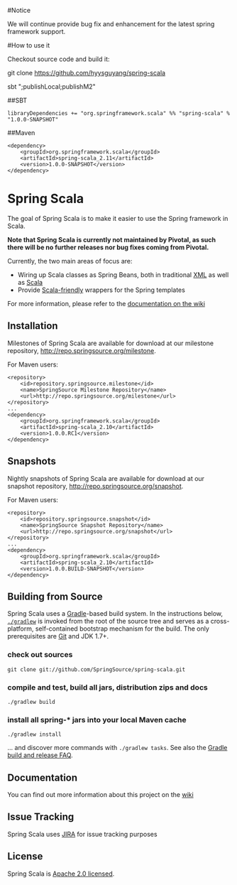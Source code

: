 #Notice

We will continue provide bug fix and enhancement for the latest spring framework support.

#How to use it

Checkout source code and build it:

git clone https://github.com/hyysguyang/spring-scala

sbt ";publishLocal;publishM2"


##SBT

`libraryDependencies += "org.springframework.scala" %% "spring-scala" % "1.0.0-SNAPSHOT"`

##Maven
```
<dependency>
    <groupId>org.springframework.scala</groupId>
    <artifactId>spring-scala_2.11</artifactId>
    <version>1.0.0-SNAPSHOT</version>
</dependency>
```

# Spring Scala

The goal of Spring Scala is to make it easier to use the Spring framework in Scala.

**Note that Spring Scala is currently not maintained by Pivotal, as such there will be no further releases nor bug fixes coming from Pivotal.**

Currently, the two main areas of focus are:

* Wiring up Scala classes as Spring Beans, both in traditional [XML](https://github.com/SpringSource/spring-scala/wiki/Defining-Scala-Beans-in-Spring-XML) as well as [Scala](https://github.com/SpringSource/spring-scala/wiki/Functional-Bean-Configuration)
* Provide [Scala-friendly](https://github.com/SpringSource/spring-scala/wiki/Using-Spring-Templates-in-Scala) wrappers for the Spring templates

For more information, please refer to the [documentation on the wiki](https://github.com/SpringSource/spring-scala/wiki)

## Installation

Milestones of Spring Scala are available for download at our milestone repository, http://repo.springsource.org/milestone.

For Maven users:

    <repository>
        <id>repository.springsource.milestone</id>
        <name>SpringSource Milestone Repository</name>
        <url>http://repo.springsource.org/milestone</url>
    </repository>
    ...
    <dependency>
        <groupId>org.springframework.scala</groupId>
        <artifactId>spring-scala_2.10</artifactId>
        <version>1.0.0.RC1</version>
    </dependency>
    
## Snapshots

Nightly snapshots of Spring Scala are available for download at our snapshot repository, http://repo.springsource.org/snapshot.

For Maven users:

    <repository>
        <id>repository.springsource.snapshot</id>
        <name>SpringSource Snapshot Repository</name>
        <url>http://repo.springsource.org/snapshot</url>
    </repository>
    ...
    <dependency>
        <groupId>org.springframework.scala</groupId>
        <artifactId>spring-scala_2.10</artifactId>
        <version>1.0.0.BUILD-SNAPSHOT</version>
    </dependency>

## Building from Source

Spring Scala uses a [Gradle](http://gradle.org)-based build system.
In the instructions below, [`./gradlew`](http://vimeo.com/34436402) is invoked from the root of the source tree and serves as a cross-platform, self-contained bootstrap mechanism for the build.
The only prerequisites are [Git](http://help.github.com/set-up-git-redirect) and JDK 1.7+.

### check out sources
`git clone git://github.com/SpringSource/spring-scala.git`

### compile and test, build all jars, distribution zips and docs
`./gradlew build`

### install all spring-\* jars into your local Maven cache
`./gradlew install`

... and discover more commands with `./gradlew tasks`. See also the [Gradle build and release FAQ](https://github.com/SpringSource/spring-framework/wiki/Gradle-build-and-release-FAQ).

## Documentation

You can find out more information about this project on the [wiki](https://github.com/SpringSource/spring-scala/wiki)

## Issue Tracking

Spring Scala uses [JIRA](https://jira.springsource.org/browse/SCALA) for issue tracking purposes

## License

Spring Scala is [Apache 2.0 licensed](http://www.apache.org/licenses/LICENSE-2.0.html).
